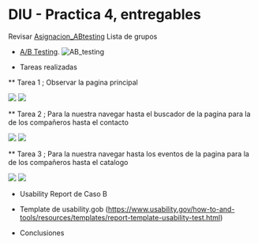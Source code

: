 # DIU - Practica 4, entregables


Revisar [Asignacion_ABtesting](https://github.com/mgea/DIU/blob/master/P4/Asignacion_ABtesting.pdf)
Lista de grupos 

* [A/B Testing](Cuestionario%20SUS%20DIU%20(1).xlsx). 
![AB_testing](AB_testing.png)

* Tareas realizadas
  
** Tarea 1 ; Observar la pagina principal

![](img/principal_a.png) 
![](img/principal_lib.png)

** Tarea 2 ; Para la nuestra navegar hasta el buscador de la pagina para la de los compañeros hasta el contacto

![](img/buscar_a.png) 
![](img/contacto_a.png)

** Tarea 3 ; Para la nuestra navegar hasta los eventos de la pagina para la de los compañeros hasta el catalogo

![](img/eventos_a.png) 
![](img/catalogo_b.png)

* Usability Report de Caso B
* Template de usability.gob (https://www.usability.gov/how-to-and-tools/resources/templates/report-template-usability-test.html) 

* Conclusiones
